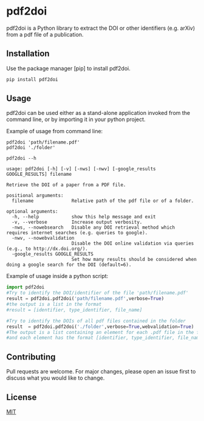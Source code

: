 # pdf2doi

pdf2doi is a Python library to extract the DOI or other identifiers (e.g. arXiv) from a pdf file of a publication.

## Installation

Use the package manager [pip] to install pdf2doi.

```bash
pip install pdf2doi
```

## Usage

pdf2doi can be used either as a stand-alone application invoked from the command line, or by importing it in your python project.

Example of usage from command line:

```
pdf2doi 'path/filename.pdf'
pdf2doi './folder'
```
```
pdf2doi --h

usage: pdf2doi [-h] [-v] [-nws] [-nwv] [-google_results GOOGLE_RESULTS] filename

Retrieve the DOI of a paper from a PDF file.

positional arguments:
  filename              Relative path of the pdf file or of a folder.

optional arguments:
  -h, --help            show this help message and exit
  -v, --verbose         Increase output verbosity.
  -nws, --nowebsearch   Disable any DOI retrieval method which requires internet searches (e.g. queries to google).
  -nwv, --nowebvalidation
                        Disable the DOI online validation via queries (e.g., to http://dx.doi.org/).
  -google_results GOOGLE_RESULTS
                        Set how many results should be considered when doing a google search for the DOI (default=6).

```
Example of usage inside a python script:
```python
import pdf2doi
#Try to identify the DOI/identifier of the file 'path/filename.pdf'
result = pdf2doi.pdf2doi('path/filename.pdf',verbose=True)
#the output is a list in the format
#result = [identifier, type_identifier, file_name]

#Try to identify the DOIs of all pdf files contained in the folder
result  = pdf2doi.pdf2doi('./folder',verbose=True,webvalidation=True) 
#The output is a list containing an element for each .pdf file in the folder,
#and each element has the format [identifier, type_identifier, file_name]

```

## Contributing
Pull requests are welcome. For major changes, please open an issue first to discuss what you would like to change.


## License
[MIT](https://choosealicense.com/licenses/mit/)